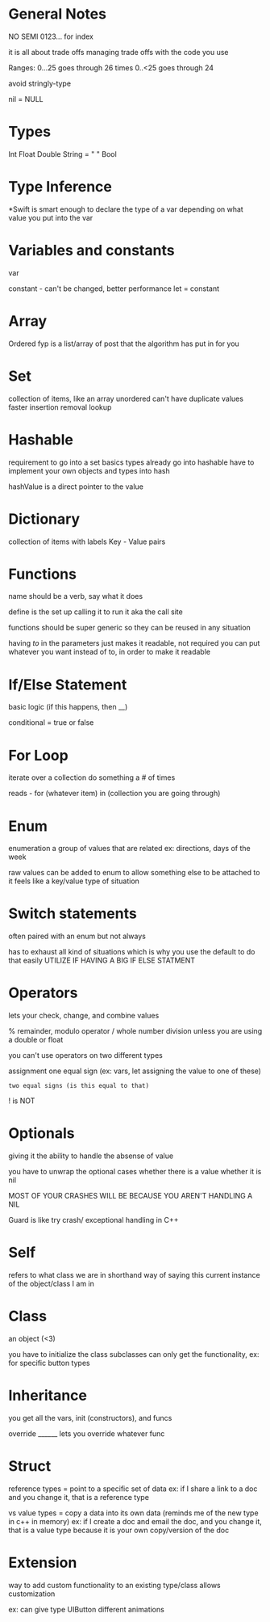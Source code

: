 # General Notes
NO SEMI
0123... for index

it is all about trade offs
managing trade offs with the code you use

Ranges: 
0...25 goes through 26 times
0..<25 goes through 24

avoid stringly-type

nil = NULL

#  Types
Int
Float
Double
String = " "
Bool

# Type Inference
*Swift is smart enough to declare the type of a var depending on what value you put into the var

# Variables and constants
var

constant - can't be changed, better performance
    let = constant


# Array
Ordered
fyp is a list/array of post that the algorithm has put in for you

# Set
collection of items, like an array
    unordered
    can't have duplicate values
faster 
    insertion
    removal
    lookup
    

# Hashable
requirement to go into a set
basics types already go into hashable
have to implement your own objects and types into hash

hashValue is a direct pointer to the value


# Dictionary
collection of items with labels
    Key - Value pairs


# Functions
name should be a verb, say what it does

define is the set up
calling it to run it aka the call site

functions should be super generic so they can be reused in any situation

having *to* in the parameters just makes it readable, not required
    you can put whatever you want instead of to, in order to make it readable
    
# If/Else Statement
basic logic (if this happens, then __)

conditional = true or false

# For Loop
iterate over a collection
do something a # of times

reads - for (whatever item) in (collection you are going through)


# Enum
enumeration
a group of values that are related
    ex: directions, days of the week

raw values
    can be added to enum to allow something else to be attached to it
    feels like a key/value type of situation

# Switch statements
often paired with an enum but not always 

has to exhaust all kind of situations which is why you use the default to do that easily
UTILIZE IF HAVING A BIG IF ELSE STATMENT

# Operators
lets your check, change, and combine values

% remainder, modulo operator
/ whole number division unless you are using a double or float

you can't use operators on two different types

assignment
    one equal sign (ex: vars, let assigning the value to one of these)
    
    two equal signs (is this equal to that)
    
! is NOT

# Optionals
giving it the ability to handle the absense of value

you have to unwrap the optional cases
    whether there is a value
    whether it is nil
    
MOST OF YOUR CRASHES WILL BE BECAUSE YOU AREN'T HANDLING A NIL

Guard is like try crash/ exceptional handling in C++

# Self
refers to what class we are in
shorthand way of saying this current instance of the object/class I am in

# Class
an object (<3)

you have to initialize the class
subclasses can only get the functionality, ex: for specific button types
# Inheritance
you get all the vars, init (constructors), and funcs

override ______ lets you override whatever func

# Struct
reference types = point to a specific set of data
ex: if I share a link to a doc and you change it, that is a reference type

vs
value types = copy a data into its own data (reminds me of the new type in c++ in memory)
ex: if I create a doc and email the doc, and you change it, that is a value type because it is your own copy/version of the doc


# Extension
way to add custom functionality to an existing type/class
allows customization

ex: can give type UIButton different animations
